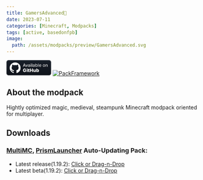 ```yaml
---
title: GamersAdvanced🦾
date: 2023-07-11
categories: [Minecraft, Modpacks]
tags: [active, basedonfpb]
image:
  path: /assets/modpacks/preview/GamersAdvanced.svg
---
```

<a href="https://github.com/GamersModpacks/GamersAdvanced"><img alt="SourceCode" height="40" src="/assets/badges/github_vector.svg"></a>
<a href="https://den4enko.github.io/posts/PackFramework/"><img alt="PackFramework" height="40" src="https://den4enko.github.io/PackFramework/badge.svg"></a>
## About the modpack
Hightly optimized magic, medieval, steampunk Minecraft modpack oriented for multiplayer.

## Downloads
### [MultiMC](https://multimc.org/), [PrismLauncher](https://prismlauncher.org/) Auto-Updating Pack:
- Latest release(1.19.2): [Click or Drag-n-Drop](/downloads/mmc/forge/1.19.2/GamersAdvanced.zip)
- Latest beta(1.19.2): [Click or Drag-n-Drop](/downloads/mmc/forge/1.19.2/GamersAdvanced-beta.zip)
